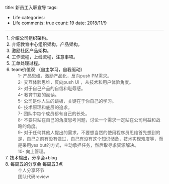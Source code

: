 title: 新员工入职宣导
tags: 
  - Life
categories: 
  - Life
comments: true
count: 19
date: 2018/11/9
---
  <div yne-bulb-block="paragraph" style="white-space: pre-wrap;">&nbsp;1.&nbsp;介绍公司组织架构。</div><div yne-bulb-block="paragraph" style="white-space: pre-wrap;">&nbsp;2.&nbsp;介绍教育中心组织架构，产品架构。</div><div yne-bulb-block="paragraph" style="white-space: pre-wrap;">&nbsp;3.&nbsp;激励社区产品架构。</div><div yne-bulb-block="paragraph" style="white-space: pre-wrap;">&nbsp;4.&nbsp;工作流程，上线流程，注意事项。</div><div yne-bulb-block="paragraph" style="white-space: pre-wrap;">&nbsp;5.&nbsp;工单处理过程。</div><div yne-bulb-block="paragraph" style="white-space: pre-wrap;">&nbsp;6.&nbsp;team价值观&nbsp;（自主学习，自我驱动）</div><blockquote style="margin:0 0 0 40px;border:none;padding:0px;"><div yne-bulb-block="paragraph" style="white-space: pre-wrap;">1-&nbsp;产品思维，激励产品化，反向push&nbsp;PM需求。</div></blockquote><blockquote style="margin:0 0 0 40px;border:none;padding:0px;"><div yne-bulb-block="paragraph" style="white-space: pre-wrap;">2-&nbsp;交互体验思维，反向push&nbsp;UI&nbsp;，从技术和用户体验角度。</div></blockquote><blockquote style="margin:0 0 0 40px;border:none;padding:0px;"><div yne-bulb-block="paragraph" style="white-space: pre-wrap;">3-&nbsp;对于自己产品的自信和耻辱感。</div></blockquote><blockquote style="margin:0 0 0 40px;border:none;padding:0px;"><div yne-bulb-block="paragraph" style="white-space: pre-wrap;">4-&nbsp;教育书籍的阅读。</div></blockquote><blockquote style="margin:0 0 0 40px;border:none;padding:0px;"><div yne-bulb-block="paragraph" style="white-space: pre-wrap;">5-&nbsp;公司是你人生的跳板，关键在于你自己的学习。</div></blockquote><blockquote style="margin:0 0 0 40px;border:none;padding:0px;"><div yne-bulb-block="paragraph" style="white-space: pre-wrap;">6-&nbsp;技术原理和底层的追求。</div></blockquote><blockquote style="margin:0 0 0 40px;border:none;padding:0px;"><div yne-bulb-block="paragraph" style="white-space: pre-wrap;">7-&nbsp;团队中每个成员都有自己的长处。</div></blockquote><blockquote style="margin:0 0 0 40px;border:none;padding:0px;"><div yne-bulb-block="paragraph" style="white-space: pre-wrap;">8-&nbsp;不要只站在自己的角度思考问题，讨论一个需求一定站在公司利益和战略的角度。</div></blockquote><blockquote style="margin:0 0 0 40px;border:none;padding:0px;"><div yne-bulb-block="paragraph" style="white-space: pre-wrap;">9-&nbsp;对于任何其他人提出的需求，不要想当然的使用程序员思维首先想到的是，自己之前有没有做过，自己有没有这个知识储备，技术实现难度等，而是采用yes&nbsp;but的方式，主动承担任务，然后取寻求资源解决。</div></blockquote><blockquote style="margin:0 0 0 40px;border:none;padding:0px;"><div yne-bulb-block="paragraph" style="white-space: pre-wrap;">10-&nbsp;向上管理。</div></blockquote><div yne-bulb-block="paragraph" style="white-space: pre-wrap;">7.&nbsp;技术输出，分享会+blog</div><div yne-bulb-block="paragraph" style="white-space: pre-wrap;">8.&nbsp;每周五的分享会&nbsp;每周五3点&nbsp;</div><blockquote style="margin:0 0 0 40px;border:none;padding:0px;"><div yne-bulb-block="paragraph" style="white-space: pre-wrap;">个人分享环节</div></blockquote><blockquote style="margin:0 0 0 40px;border:none;padding:0px;"><div yne-bulb-block="paragraph" style="white-space: pre-wrap;">团队代码review&nbsp;&nbsp;&nbsp;</div></blockquote><blockquote style="margin:0 0 0 40px;border:none;padding:0px;"><blockquote style="margin:0 0 0 40px;border:none;padding:0px;"><blockquote style="margin:0 0 0 40px;border:none;padding:0px;"><div yne-bulb-block="paragraph" style="white-space: pre-wrap;"><br></div></blockquote></blockquote></blockquote><div yne-bulb-block="image" style="text-align:center;align:center;height:220;"><img data-media-type="image" src="/images/cf78e036a83a750be4952a83d2d9c5f1.png" alt=""></div><blockquote style="margin:0 0 0 40px;border:none;padding:0px;"><div yne-bulb-block="paragraph" style="white-space: pre-wrap;">&nbsp;&nbsp;&nbsp;&nbsp;&nbsp;&nbsp;&nbsp;&nbsp;<br></div></blockquote><div yne-bulb-block="paragraph" style="white-space: pre-wrap;">&nbsp;&nbsp;&nbsp;&nbsp;&nbsp;&nbsp;&nbsp;&nbsp;<br></div>